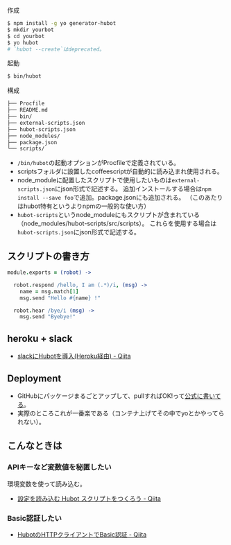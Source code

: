作成

```bash
$ npm install -g yo generator-hubot
$ mkdir yourbot
$ cd yourbot
$ yo hubot
# `hubot --create`はdeprecated。
```

起動

```bash
$ bin/hubot
```

構成

```bash
├── Procfile
├── README.md
├── bin/
├── external-scripts.json
├── hubot-scripts.json
├── node_modules/
├── package.json
└── scripts/
```

* `/bin/hubot`の起動オプションがProcfileで定義されている。
* scriptsフォルダに設置したcoffeescriptが自動的に読み込まれ使用される。
* node_moduleに配置したスクリプトで使用したいものは`external-scripts.json`にjson形式で記述する。
  追加インストールする場合は`npm install --save foo`で追加。package.jsonにも追加される。
  （このあたりはhubot特有というよりnpmの一般的な使い方）
* `hubot-scripts`というnode_moduleにもスクリプトが含まれている（node_modules/hubot-scripts/src/scripts）。
  これらを使用する場合は`hubot-scripts.json`にjson形式で記述する。

スクリプトの書き方
----

```coffee
module.exports = (robot) ->

  robot.respond /hello, I am (.*)/i, (msg) ->
    name = msg.match[1]
    msg.send "Hello #{name} !"

  robot.hear /bye/i (msg) ->
    msg.send "Byebye!"
```

heroku + slack
----

* [slackにHubotを導入(Heroku経由) - Qiita](http://qiita.com/acairojuni/items/dc4543aa5827d4c3211c)

Deployment
----

* GitHubにパッケージまるごとアップして、pullすればOK!って[公式に書いてる](https://hubot.github.com/docs/deploying/unix/)。
* 実際のところこれが一番楽である（コンテナ上げてその中でyoとかやってられない）。

こんなときは
----

### APIキーなど変数値を秘匿したい

環境変数を使って読み込む。

* [設定を読み込む Hubot スクリプトをつくろう - Qiita](http://qiita.com/bouzuya/items/d65a394cac9e76b56d3d)

### Basic認証したい

* [HubotのHTTPクライアントでBasic認証 - Qiita](http://qiita.com/_mmasaki/items/f2233dfd3965fbc78443)
